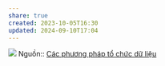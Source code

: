 ```yaml
---
share: true
created: 2023-10-05T16:30
updated: 2024-09-10T17:04
---
```

![](https://xdulieu.com/co-so-du-lieu/cs1-khai-quat/nguoi-may.png) 
Nguồn:: [Các phương pháp tổ chức dữ liệu](https://xdulieu.com/co-so-du-lieu/cs1-khai-quat/kq2-cac-phuong-phap-to-chuc-du-lieu.html)
